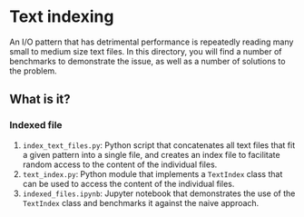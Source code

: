 # Text indexing

An I/O pattern that has detrimental performance is repeatedly reading
many small to medium size text files.  In this directory, you will find
a number of benchmarks to demonstrate the issue, as well as a number of
solutions to the problem.


## What is it?

### Indexed file

1. `index_text_files.py`: Python script that concatenates all text files
   that fit a given pattern into a single file, and creates an index file
   to facilitate random access to the content of the individual files.
1. `text_index.py`: Python module that implements a `TextIndex` class
   that can be used to access the content of the individual files.
1. `indexed_files.ipynb`: Jupyter notebook that demonstrates the use
   of the `TextIndex` class and benchmarks it against the naive approach.
